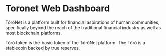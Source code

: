 # Toronet Web Dashboard

TóróNet is a platform built for financial aspirations of human communities, specifically beyond the reach of the traditional financial industry as well as most blockchain platforms.

Tóró token is the basic token of the TóróNet platform. The Tóró is a stablecoin backed by true reserves.